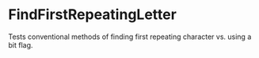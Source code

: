 # FindFirstRepeatingLetter

Tests conventional methods of finding first repeating character vs. using a bit flag.
